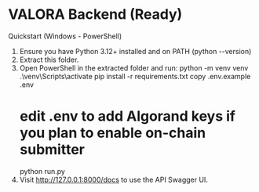 VALORA Backend (Ready)
======================

Quickstart (Windows - PowerShell)
1. Ensure you have Python 3.12+ installed and on PATH (python --version)
2. Extract this folder.
3. Open PowerShell in the extracted folder and run:
   python -m venv venv
   .\venv\Scripts\activate
   pip install -r requirements.txt
   copy .env.example .env
   # edit .env to add Algorand keys if you plan to enable on-chain submitter
   python run.py
4. Visit http://127.0.0.1:8000/docs to use the API Swagger UI.
